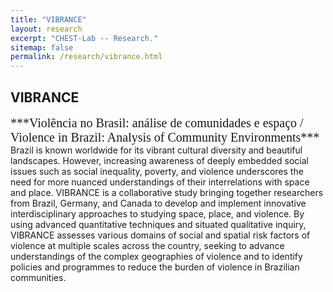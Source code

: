 ```yaml
---
title: "VIBRANCE"
layout: research
excerpt: "CHEST-Lab -- Research."
sitemap: false
permalink: /research/vibrance.html
---
```


## VIBRANCE
<span style="font-family:Times; font-size:20px;">
***Violência no Brasil: análise de comunidades e espaço / Violence in Brazil: Analysis of Community Environments***<br>
</span>
Brazil is known worldwide for its vibrant cultural diversity and beautiful landscapes. However, increasing awareness of deeply embedded  social issues such as social inequality, poverty, and violence underscores the need for more nuanced understandings of their interrelations with space and place. VIBRANCE is a collaborative study bringing together researchers from Brazil, Germany, and Canada to develop and implement innovative interdisciplinary approaches to studying space, place, and violence. By using advanced quantitative techniques and situated qualitative inquiry, VIBRANCE assesses various domains of social and spatial risk factors of violence at multiple scales across the country, seeking to advance understandings of the complex geographies of violence and to identify policies and programmes to reduce the burden of violence in Brazilian communities.
